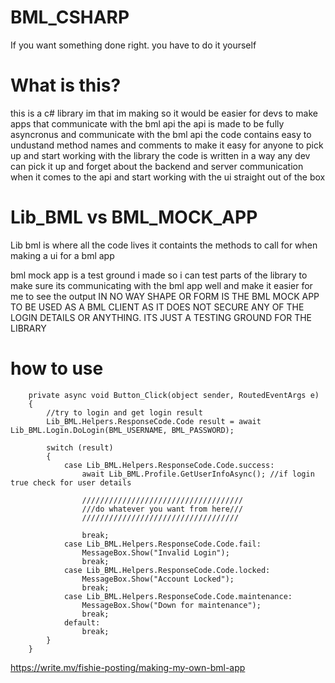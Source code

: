 # BML_CSHARP
If you want something done right. you have to do it yourself

# What is this?
this is a c# library im that im making so it would be easier for devs to make apps that communicate with the bml api
the api is made to be fully asyncronus and communicate with the bml api
the code contains easy to undustand method names and comments to make it easy for anyone to pick up and start working with the library 
the code is written in a way any dev can pick it up and forget about the backend and server communication when it comes to the api and start working with the ui straight out of the box

# Lib_BML vs BML_MOCK_APP
Lib bml is where all the code lives
it containts the methods to call for when making a ui for a bml app

bml mock app is a test ground i made so i can test parts of the library to make sure its communicating with the bml app well and make it easier for me to see the output
IN NO WAY SHAPE OR FORM IS THE BML MOCK APP TO BE USED AS A BML CLIENT AS IT DOES NOT SECURE ANY OF THE LOGIN DETAILS OR ANYTHING. ITS JUST A TESTING GROUND FOR THE LIBRARY




# how to use

        private async void Button_Click(object sender, RoutedEventArgs e)
        {
            //try to login and get login result
            Lib_BML.Helpers.ResponseCode.Code result = await Lib_BML.Login.DoLogin(BML_USERNAME, BML_PASSWORD);

            switch (result)
            {
                case Lib_BML.Helpers.ResponseCode.Code.success:
                    await Lib_BML.Profile.GetUserInfoAsync(); //if login true check for user details 
                    
                    ////////////////////////////////////
                    ///do whatever you want from here///
                    ///////////////////////////////////
                    
                    break;
                case Lib_BML.Helpers.ResponseCode.Code.fail:
                    MessageBox.Show("Invalid Login");
                    break;
                case Lib_BML.Helpers.ResponseCode.Code.locked:
                    MessageBox.Show("Account Locked");
                    break;
                case Lib_BML.Helpers.ResponseCode.Code.maintenance:
                    MessageBox.Show("Down for maintenance");
                    break;
                default:
                    break;
            }
        }

https://write.mv/fishie-posting/making-my-own-bml-app

